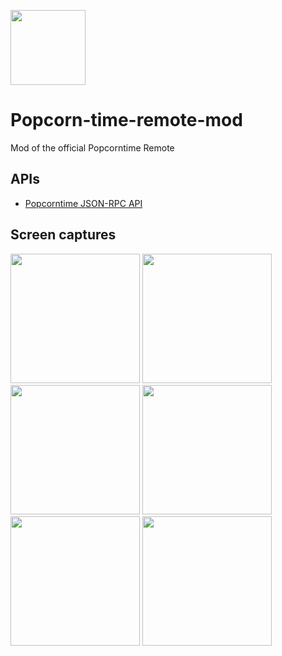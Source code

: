 <a target="_blank" href="http://stephaneadamgarnier.com/Popcorntime"><img src="http://stephaneadamgarnier.com/Popcorntime/assets/img/icons/icon.png" align="" height="120" width="120" ></a>

# Popcorn-time-remote-mod

Mod of the official Popcorntime Remote

## APIs

* [Popcorntime JSON-RPC API](https://git.popcorntime.io/popcorntime/desktop/blob/master/docs/json-rpc-api.md)

     
## Screen captures
<img src="http://www.stephaneadamgarnier.com/Popcorntime/assets/screenshots/screenshot00.PNG" width="207">
<img src="http://www.stephaneadamgarnier.com/Popcorntime/assets/screenshots/screenshot02.PNG" width="207">
<img src="http://www.stephaneadamgarnier.com/Popcorntime/assets/screenshots/screenshot03.PNG" width="207">
<img src="http://www.stephaneadamgarnier.com/Popcorntime/assets/screenshots/screenshot04.PNG" width="207">
<img src="http://www.stephaneadamgarnier.com/Popcorntime/assets/screenshots/screenshot05.PNG" width="207">
<img src="http://www.stephaneadamgarnier.com/Popcorntime/assets/screenshots/screenshot06.PNG" width="207">
